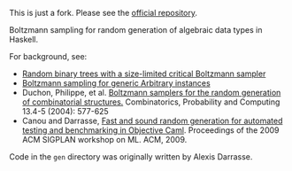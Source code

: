 This is just a fork.  Please see the
[official repository](https://github.com/byorgey/boltzmann).

Boltzmann sampling for random generation of algebraic data types in Haskell.

For background, see:

* [Random binary trees with a size-limited critical Boltzmann sampler](https://byorgey.wordpress.com/2013/04/25/random-binary-trees-with-a-size-limited-critical-boltzmann-sampler-2/)
* [Boltzmann sampling for generic Arbitrary instances](https://byorgey.wordpress.com/2016/03/23/boltzmann-sampling-for-generic-arbitrary-instances/)
* Duchon, Philippe, et al. [Boltzmann samplers for the random generation of combinatorial structures.](http://citeseerx.ist.psu.edu/viewdoc/download?doi=10.1.1.217.7672&rep=rep1&type=pdf) Combinatorics, Probability and Computing 13.4-5 (2004): 577-625
* Canou and Darrasse, [Fast and sound random generation for automated testing and benchmarking in Objective Caml](http://web.mit.edu/~ezyang/Public/p61-canou.pdf). Proceedings of the 2009 ACM SIGPLAN workshop on ML. ACM, 2009.

Code in the `gen` directory was originally written by Alexis Darrasse.
